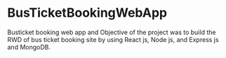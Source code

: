 # BusTicketBookingWebApp
Busticket booking web app  and  Objective of the project was to build the RWD of bus ticket booking site by using React js, Node js, and Express js and MongoDB.
